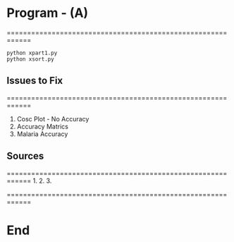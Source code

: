 # Program - (A)

============================================================
```
python xpart1.py
python xsort.py

```

## Issues to Fix
============================================================
1. Cosc Plot - No Accuracy
2. Accuracy Matrics
3. Malaria Accuracy

## Sources
============================================================
1.
2.
3.

============================================================

# End

